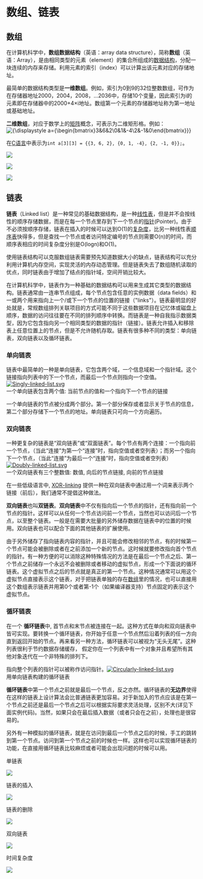 # 数组、链表

## 数组

在计算机科学中，**数组数据结构**（英语：array data structure），简称**数组**（英语：Array），是由相同类型的元素（element）的集合所组成的[数据结构](https://zh.wikipedia.org/wiki/%E6%95%B0%E6%8D%AE%E7%BB%93%E6%9E%84)，分配一块连续的内存来存储。利用元素的索引（index）可以计算出该元素对应的存储地址。

最简单的数据结构类型是**一维数组**。例如，索引为0到9的32位整数数组，可作为在存储器地址2000，2004，2008，...2036中，存储10个变量，因此索引为i的元素即在存储器中的2000+4×i地址。数组第一个元素的存储器地址称为第一地址或基础地址。

**二维数组**，对应于数学上的[矩阵](https://zh.wikipedia.org/wiki/%E7%9F%A9%E9%99%A3)概念，可表示为二维矩形格。例如：![{\displaystyle a={\begin{bmatrix}3&amp;6&amp;2\\0&amp;1&amp;-4\\2&amp;-1&amp;0\end{bmatrix}}}](https://wikimedia.org/api/rest_v1/media/math/render/svg/f3fe7cbb32984a8abfa8a8c364ad767599f8a6c9)

在[C语言](https://zh.wikipedia.org/wiki/C%E8%AF%AD%E8%A8%80)中表示为`int a[3][3] = {{3, 6, 2}, {0, 1, -4}, {2, -1, 0}};`。

![](../../.gitbook/assets/pi-zhu-20200423-004403.png)

![](../../.gitbook/assets/pi-zhu-20200423-004403%20%282%29.png)

![](../../.gitbook/assets/pi-zhu-20200423-004403%20%284%29.png)

## 链表

**链表**（Linked list）是一种常见的基础数据结构，是一种[线性表](https://zh.wikipedia.org/wiki/%E7%BA%BF%E6%80%A7%E8%A1%A8)，但是并不会按线性的顺序存储数据，而是在每一个节点里存到下一个节点的[指针](https://zh.wikipedia.org/wiki/%E6%8C%87%E6%A8%99_%28%E9%9B%BB%E8%85%A6%E7%A7%91%E5%AD%B8%29)\(Pointer\)。由于不必须按顺序存储，链表在插入的时候可以达到O\(1\)的[复杂度](https://zh.wikipedia.org/wiki/%E8%A4%87%E9%9B%9C%E5%BA%A6)，比另一种线性表[顺序表](https://zh.wikipedia.org/wiki/%E9%A1%BA%E5%BA%8F%E8%A1%A8)快得多，但是查找一个节点或者访问特定编号的节点则需要O\(n\)的时间，而顺序表相应的时间复杂度分别是O\(logn\)和O\(1\)。

使用链表结构可以克服数组链表需要预先知道数据大小的缺点，链表结构可以充分利用计算机内存空间，实现灵活的内存动态管理。但是链表失去了数组随机读取的优点，同时链表由于增加了结点的指针域，空间开销比较大。

在计算机科学中，链表作为一种基础的数据结构可以用来生成其它类型的数据结构。链表通常由一连串节点组成，每个节点包含任意的实例数据（data fields）和一或两个用来指向上一个/或下一个节点的位置的链接（"links"）。链表最明显的好处就是，常规数组排列关联项目的方式可能不同于这些数据项目在记忆体或磁盘上顺序，数据的访问往往要在不同的排列顺序中转换。而链表是一种自我指示数据类型，因为它包含指向另一个相同类型的数据的指针（链接）。链表允许插入和移除表上任意位置上的节点，但是不允许随机存取。链表有很多种不同的类型：单向链表，双向链表以及循环链表。

### 单向链表

链表中最简单的一种是单向链表，它包含两个域，一个信息域和一个指针域。这个链接指向列表中的下一个节点，而最后一个节点则指向一个空值。[![Singly-linked-list.svg](https://upload.wikimedia.org/wikipedia/commons/thumb/6/6d/Singly-linked-list.svg/408px-Singly-linked-list.svg.png)](https://zh.wikipedia.org/wiki/File:Singly-linked-list.svg)  
一个单向链表包含两个值: 当前节点的值和一个指向下一个节点的链接

一个单向链表的节点被分成两个部分。第一个部分保存或者显示关于节点的信息，第二个部分存储下一个节点的地址。单向链表只可向一个方向遍历。

### 双向链表

一种更复杂的链表是“双向链表”或“双面链表”。每个节点有两个连接：一个指向前一个节点，（当此“连接”为第一个“连接”时，指向空值或者空列表）；而另一个指向下一个节点，（当此“连接”为最后一个“连接”时，指向空值或者空列表）[![Doubly-linked-list.svg](https://upload.wikimedia.org/wikipedia/commons/thumb/5/5e/Doubly-linked-list.svg/610px-Doubly-linked-list.svg.png)](https://zh.wikipedia.org/wiki/File:Doubly-linked-list.svg)  
一个双向链表有三个整数值: 数值, 向后的节点链接, 向前的节点链接

在一些低级语言中, [XOR-linking](https://zh.wikipedia.org/wiki/XOR_linked_list) 提供一种在双向链表中通过用一个词来表示两个链接（前后），我们通常不提倡这种做法。

**双向链表**也叫**双链表**。**双向链表**中不仅有指向后一个节点的指针，还有指向前一个节点的指针。这样可以从任何一个节点访问前一个节点，当然也可以访问后一个节点，以至整个链表。一般是在需要大批量的另外储存数据在链表中的位置的时候用。双向链表也可以配合下面的其他链表的扩展使用。

由于另外储存了指向链表内容的指针，并且可能会修改相邻的节点，有的时候第一个节点可能会被删除或者在之前添加一个新的节点。这时候就要修改指向首个节点的指针。有一种方便的可以消除这种特殊情况的方法是在最后一个节点之后、第一个节点之前储存一个永远不会被删除或者移动的虚拟节点，形成一个下面说的循环链表。这个虚拟节点之后的节点就是真正的第一个节点。这种情况通常可以用这个虚拟节点直接表示这个链表，对于把链表单独的存在[数组](https://zh.wikipedia.org/wiki/%E6%95%B0%E7%BB%84)里的情况，也可以直接用这个数组表示链表并用第0个或者第-1个（如果编译器支持）节点固定的表示这个虚拟节点。

### 循环链表

在一个 **循环链表**中, 首节点和末节点被连接在一起。这种方式在单向和双向链表中皆可实现。要转换一个循环链表，你开始于任意一个节点然后沿着列表的任一方向直到返回开始的节点。再来看另一种方法，循环链表可以被视为“无头无尾”。这种列表很利于节约数据存储缓存， 假定你在一个列表中有一个对象并且希望所有其他对象迭代在一个非特殊的排列下。

指向整个列表的指针可以被称作访问指针。[![Circularly-linked-list.svg](https://upload.wikimedia.org/wikipedia/commons/thumb/d/df/Circularly-linked-list.svg/350px-Circularly-linked-list.svg.png)](https://zh.wikipedia.org/wiki/File:Circularly-linked-list.svg)  
用单向链表构建的循环链表

**循环链表**中第一个节点之前就是最后一个节点，反之亦然。循环链表的**无边界**使得在这样的链表上设计算法会比普通链表更加容易。对于新加入的节点应该是在第一个节点之前还是最后一个节点之后可以根据实际要求灵活处理，区别不大\(详见下面实例代码\)。当然，如果只会在最后插入数据（或者只会在之前），处理也是很容易的。

另外有一种模拟的循环链表，就是在访问到最后一个节点之后的时候，手工的跳转到第一个节点。访问到第一个节点之前的时候也一样。这样也可以实现循环链表的功能，在直接用循环链表比较麻烦或者可能会出现问题的时候可以用。

单链表

![](../../.gitbook/assets/pi-zhu-20200423-004403%20%281%29.png)

链表的插入

![](../../.gitbook/assets/pi-zhu-20200423-004952%20%282%29.png)

链表的删除

![](../../.gitbook/assets/pi-zhu-20200423-004952%20%281%29.png)

双向链表

![](../../.gitbook/assets/pi-zhu-20200423-004403%20%285%29.png)

时间复杂度

![](../../.gitbook/assets/pi-zhu-20200423-004403%20%283%29.png)

